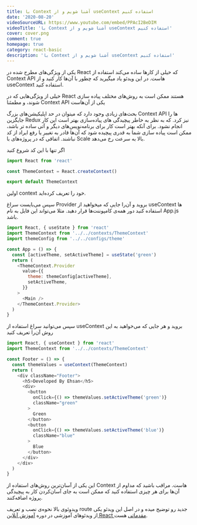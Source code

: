 ```yaml
---
title: با Context آشنا شویم و از useContext استفاده کنیم
date: '2020-08-20'
videoSourceURL: https://www.youtube.com/embed/PPAcI2BeDIM
videoTitle: 'با Context آشنا شویم و از useContext استفاده کنیم'
cover: cover.png
comment: true
homepage: true
category: react-basic
description: 'با Context آشنا شویم و از useContext استفاده کنیم'
---
```


یکی از ویژگی‌های مطرح شده در React که خیلی از کارها ساده می‌کند استفاده از
Context API هاست. در این ویدئو یاد میگیرید که چطور
با آن‌ها کار کنید و از useContext استفاده کنید.

خیلی از ویژگی‌هایی که در React هستند ممکن است به روش‌های مختلف پیاده سازی شوند،
و مطمئنا Context API یکی از آن‌هاست

بحث‌های زیادی وجود دارد که میتوان در حد اپلیکیشن‌های بزرگ Context API ها را
جایگزین Redux نیز کرد. که به نظر به خاطر پیچیدگی های پیاده‌سازی
بهتر است این کار انجام نشود.
برای آنکه بهتر است کار برای برنامه‌نویس‌های دیگر و آتی ساده تر باشد، ممکن است
پیاده سازی شما به قدری پیچیده شود که آن‌ها قادر به تغییر یا رفع ایراد از کد نباشند.
اتفاقی که در پروژه‌های با Scale بالا به سرعت رخ می‌دهد.

اگر تنها با این کد شروع کنید

```javascript
import React from 'react'

const ThemeContext = React.createContext()

export default ThemeContext
```

اولین context خود را تعریف کرده‌اید.

سپس می‌بایست سراغ Provider بروید و آن‌را جایی که میخواهید از useContext ها استفاده کنید دور همه‌ی کامپوننت‌ها قرار دهید.
مثلا می‌تواند این فایل به نام App.js باشد.

```javascript
import React, { useState } from 'react'
import ThemeContext from '../../contexts/ThemeContext'
import themeConfig from '../../configs/theme'

const App = () => {
  const [activeTheme, setActiveTheme] = useState('green')
  return (
    <ThemeContext.Provider
      value={{
        theme: themeConfig[activeTheme],
        setActiveTheme,
      }}
    >
      <Main />
    </ThemeContext.Provider>
  )
}
```

سپس می‌توانید سراغ استفاده از useContext بروید و هر جایی که می‌خواهید
به این روش آن‌را تعریف کنید

```javascript
import React, { useContext } from 'react'
import ThemeContext from '../../contexts/ThemeContext'

const Footer = () => {
  const themeValues = useContext(ThemeContext)
  return (
    <div className="Footer">
      <h5>Developed By Ehsan</h5>
      <div>
        <button
          onClick={() => themeValues.setActiveTheme('green')}
          className="green"
        >
          Green
        </button>
        <button
          onClick={() => themeValues.setActiveTheme('blue')}
          className="blue"
        >
          Blue
        </button>
      </div>
    </div>
  )
}
```

این یکی از آسان‌ترین روش‌های استفاده از Context هاست. مراقب باشید که مداوم از آن‌ها برای هر چیزی استفاده کنید که ممکن است به جای آسان‌کردن کار به پیچیدگی پروژه اضافه‌کنند.

ویدوئوی بالا نحوه‌ی نصب و تعریف route جدید رو توضیح میده و در اصل این ویدئو
یکی از ویدئو‌های آموزشی در دوره
[آموزش آنلاین React مقدماتی](/react-basic-course)
هست.
